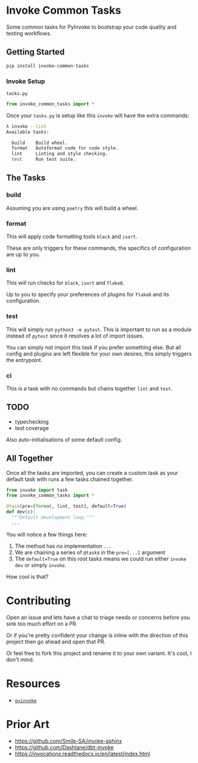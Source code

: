 # Invoke Common Tasks

Some common tasks for PyInvoke to bootstrap your code quality and testing workflows.


## Getting Started

```sh
pip install invoke-common-tasks
```

### Invoke Setup

`tasks.py`

```python
from invoke_common_tasks import *
```

Once your `tasks.py` is setup like this `invoke` will have the extra commands:

```sh
λ invoke --list
Available tasks:

  build    Build wheel.
  format   Autoformat code for code style.
  lint     Linting and style checking.
  test     Run test suite.
```


## The Tasks

### build

Assuming you are using `poetry` this will build a wheel.

### format

This will apply code formatting tools `black` and `isort`.

These are only triggers for these commands, the specifics of configuration are up to you.

### lint

This will run checks for `black`, `isort` and `flake8`.

Up to you to specify your preferences of plugins for `flake8` and its configuration.

### test

This will simply run `python3 -m pytest`. This is important to run as a module instead of `pytest` since it resolves
a lot of import issues.

You can simply not import this task if you prefer something else. But all config and plugins are left flexible for your own desires, this simply triggers the entrypoint.

### ci

This is a task with no commands but chains together `lint` and `test`. 

## TODO

 - typechecking
 - test coverage

Also auto-initialisations of some default config.


## All Together

Once all the tasks are imported, you can create a custom task as your default task with runs a few tasks chained together.

```python
from invoke import task
from invoke_common_tasks import *

@task(pre=[format, lint, test], default=True)
def dev(c):
  """Default development loop."""
  ...
```

You will notice a few things here:

1. The method has no implementation `...`
1. We are chaining a series of `@task`s in the `pre=[...]` argument
1. The `default=True` on this root tasks means we could run either `invoke dev` or simply `invoke`.

How cool is that?

# Contributing

Open an issue and lets have a chat to triage needs or concerns before you sink too much effort on a PR.

Or if you're pretty confident your change is inline with the direction of this project then go ahead and open that PR.

Or feel free to fork this project and rename it to your own variant. It's cool, I don't mind.

# Resources

 - [`pyinvoke`](https://pyinvoke.org)

# Prior Art

 - https://github.com/Smile-SA/invoke-sphinx
 - https://github.com/Dashlane/dbt-invoke
 - https://invocations.readthedocs.io/en/latest/index.html

